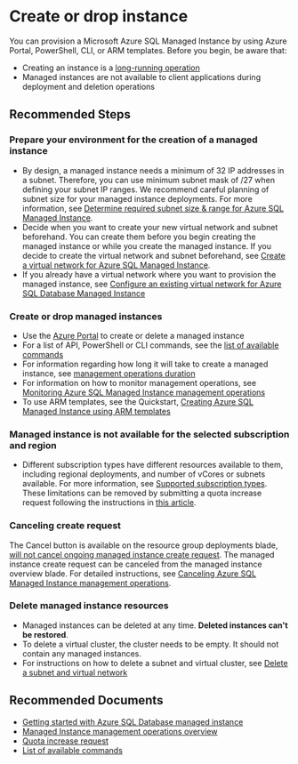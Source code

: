 <properties
  pagetitle="Create or drop instance"
  service="microsoft.sql"
  resource="managedinstances"
  ms.author="katmac,urmilano"
  selfhelptype="Generic"
  supporttopicids="32637269"
  resourcetags=""
  productpesids="16259"
  cloudenvironments="public,blackforest,fairfax,mooncake,ussec,usnat"
  articleid="f853015d-28f1-454e-9b08-154a60669a7c"
  ownershipid="AzureData_AzureSQLMI" />
# Create or drop instance

You can provision a Microsoft Azure SQL Managed Instance by using Azure Portal, PowerShell, CLI, or ARM templates. Before you begin, be aware that:

- Creating an instance is a [long-running operation](https://docs.microsoft.com/azure/azure-sql/managed-instance/management-operations-overview#duration)
- Managed instances are not available to client applications during deployment and deletion operations

## **Recommended Steps**

### Prepare your environment for the creation of a managed instance

- By design, a managed instance needs a minimum of 32 IP addresses in a subnet. Therefore, you can use minimum subnet mask of /27 when defining your subnet IP ranges. We recommend careful planning of subnet size for your managed instance deployments. For more information, see [Determine required subnet size & range for Azure SQL Managed Instance](https://docs.microsoft.com/azure/azure-sql/managed-instance/vnet-subnet-determine-size).
- Decide when you want to create your new virtual network and subnet beforehand. You can create them before you begin creating the managed instance or while you create the managed instance. If you decide to create the virtual network and subnet beforehand, see [Create a virtual network for Azure SQL Managed Instance](https://docs.microsoft.com/azure/azure-sql/managed-instance/virtual-network-subnet-create-arm-template).
- If you already have a virtual network where you want to provision the managed instance, see [Configure an existing virtual network for Azure SQL Database Managed Instance](https://docs.microsoft.com/azure/sql-database/sql-database-managed-instance-configure-vnet-subnet)

### Create or drop managed instances

- Use the [Azure Portal](https://docs.microsoft.com/azure/azure-sql/managed-instance/instance-create-quickstart) to create or delete a managed instance
- For a list of API, PowerShell or CLI commands, see the [list of available commands](https://docs.microsoft.com/azure/sql-database/sql-database-managed-instance-create-manage)
- For information regarding how long it will take to create a managed instance, see [management operations duration](https://docs.microsoft.com/azure/azure-sql/managed-instance/management-operations-overview#duration)
- For information on how to monitor management operations, see [Monitoring Azure SQL Managed Instance management operations](https://docs.microsoft.com/azure/azure-sql/managed-instance/management-operations-monitor)
- To use ARM templates, see the Quickstart, [Creating Azure SQL Managed Instance using ARM templates](https://docs.microsoft.com/azure/azure-sql/managed-instance/create-template-quickstart)

### Managed instance is not available for the selected subscription and region

- Different subscription types have different resources available to them, including regional deployments, and number of vCores or subnets available. For more information, see [Supported subscription types](https://docs.microsoft.com/azure/sql-database/sql-database-managed-instance-resource-limits#supported-subscription-types). These limitations can be removed by submitting a quota increase request following the instructions in [this article](https://docs.microsoft.com/azure/sql-database/quota-increase-request#sqlmiquota).

### Canceling create request

The Cancel button is available on the resource group deployments blade, [will not cancel ongoing managed instance create request](https://docs.microsoft.com/azure/azure-sql/managed-instance/management-operations-monitor#overview). The managed instance create request can be canceled from the managed instance overview blade. For detailed instructions, see [Canceling Azure SQL Managed Instance management operations](https://docs.microsoft.com/azure/azure-sql/managed-instance/management-operations-cancel).

### Delete managed instance resources

- Managed instances can be deleted at any time. **Deleted instances can't be restored**.
- To delete a virtual cluster, the cluster needs to be empty. It should not contain any managed instances.
- For instructions on how to delete a subnet and virtual cluster, see [Delete a subnet and virtual network](https://docs.microsoft.com/azure/azure-sql/managed-instance/virtual-cluster-delete)

## **Recommended Documents**

- [Getting started with Azure SQL Database managed instance](https://docs.microsoft.com/azure/sql-database/sql-database-managed-instance-quickstart-guide)
- [Managed Instance management operations overview](https://docs.microsoft.com/azure/azure-sql/managed-instance/management-operations-overview)
- [Quota increase request](https://docs.microsoft.com/azure/sql-database/quota-increase-request#sqlmiquota)
- [List of available commands](https://docs.microsoft.com/azure/sql-database/sql-database-managed-instance-create-manage)